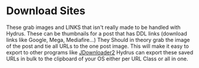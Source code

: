 # Download Sites
These grab images and LINKS that isn't really made to be handled with Hydrus.
These can be thumbnails for a post that has DDL links (download links like Google, Mega, Mediafire...)
They Should in theory grab the image of the post and tie all URLs to the one post image.
This will make it easy to export to other programs like [JDownloader2](http://jdownloader.org/jdownloader2)
Hydrus can export these saved URLs in bulk to the clipboard of your OS either per URL Class or all in one.
